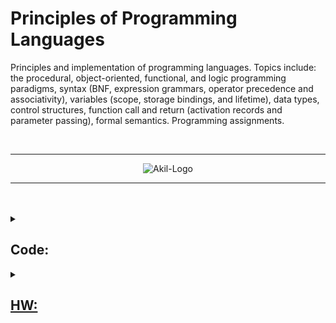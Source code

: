 # Principles of Programming Languages

Principles and implementation of programming languages. Topics include: the procedural, object-oriented, functional, and logic programming paradigms, syntax (BNF, expression grammars, operator precedence and associativity), variables (scope, storage bindings, and lifetime), data types, control structures, function call and return (activation records and parameter passing), formal semantics. Programming assignments. 


<br>

___

<p align="center">
  <img src="https://drive.google.com/uc?export=view&id=1_9r_EWmSjv1WM40NW0ybgstOBAcvl1dv" alt="Akil-Logo">
</p>

___

<br>




<br>

<Details>
<summary>

## Code:

</summary>
<pre>

### [DifferentEcstaticOrigin](https://github.com/iakil/CSCI316_Principles-of-Programming-Languages/tree/main/ClassCode/DifferentEcstaticOrigin)

### [DroopyAggressiveCharactermapping](https://github.com/iakil/CSCI316_Principles-of-Programming-Languages/tree/main/ClassCode/DroopyAggressiveCharactermapping)

### [GoldenLopsidedDifferences](https://github.com/iakil/CSCI316_Principles-of-Programming-Languages/tree/main/ClassCode/GoldenLopsidedDifferences)

### [OliveRecursiveLocations](https://github.com/iakil/CSCI316_Principles-of-Programming-Languages/tree/main/ClassCode/OliveRecursiveLocations)

### [ButteryOtherParticle](https://github.com/iakil/CSCI316_Principles-of-Programming-Languages/tree/main/ClassCode/ButteryOtherParticle)

</pre>
</details>


<details> 
<summary>

## [HW:](https://colab.research.google.com/drive/1H8TJky2oTSlEiUPoAo41a4I5yQFt0dRK?usp=sharing)

</summary>
<pre>

[HW1](https://github.com/iakil/CSCI316_Principles-of-Programming-Languages/blob/main/HW/A_Bhuiyan_HW1.py) [HW2](https://github.com/iakil/CSCI316_Principles-of-Programming-Languages/blob/main/HW/A_Bhuiyan_HW2.py) [HW3](https://github.com/iakil/CSCI316_Principles-of-Programming-Languages/blob/main/HW/A_Bhuiyan_HW3.py) [HW4](https://github.com/iakil/CSCI316_Principles-of-Programming-Languages/blob/main/HW/A_Bhuiyan_HW4.cpp) [HW5](https://github.com/iakil/CSCI316_Principles-of-Programming-Languages/blob/main/HW/A_Bhuiyan_HW5/A_Bhuiyan_HW5.cs) [HW6](https://github.com/iakil/CSCI316_Principles-of-Programming-Languages/blob/main/HW/A_Bhuiyan_HW6.py) [HW7](https://github.com/iakil/CSCI316_Principles-of-Programming-Languages/blob/main/HW/A_Bhuiyan_HW7.py) [HW8](https://github.com/iakil/CSCI316_Principles-of-Programming-Languages/blob/main/HW/A_Bhuiyan_HW8.py) [HW9](https://github.com/iakil/CSCI316_Principles-of-Programming-Languages/blob/main/HW/A_Bhuiyan_HW9.py) [HW10](https://github.com/iakil/CSCI316_Principles-of-Programming-Languages/blob/main/HW/A_Bhuiyan_HW10.py) [HW11](https://github.com/iakil/CSCI316_Principles-of-Programming-Languages/blob/main/HW/A_Bhuiyan_HW11.py) [HW12](https://github.com/iakil/CSCI316_Principles-of-Programming-Languages/blob/main/HW/A_Bhuiyan_HW12.py)
</pre>
</details>